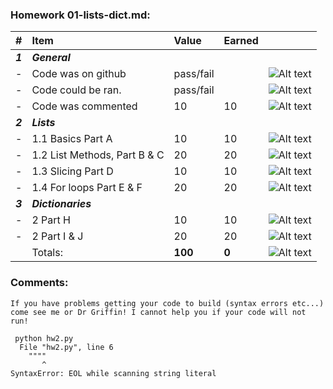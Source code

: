 ### Homework 01-lists-dict.md:
| #       | Item                                                       | Value       | Earned   |                |
|:--------|:-----------------------------------------------------------|:------------|:---------|:---------------|
| ***1*** | ***General***                                              |             |          |                |
| -       | Code was on github                                         | pass/fail   |          | ![Alt text][1] |
| -       | Code could be ran.                                         | pass/fail   |          | ![Alt text][2] |
| -       | Code was commented                                         |    10       |    10    | ![Alt text][1] |
| ***2*** | ***Lists***                                                |             |          |                |
| -       | 1.1 Basics Part A 			                               |    10       |    10    | ![Alt text][1] |
| -       | 1.2 List Methods, Part  B & C                              |    20       |    20    | ![Alt text][1] |
| -       | 1.3 Slicing Part D                                         |    10       |    10    | ![Alt text][1] |
| -       | 1.4 For loops Part E & F                                   |    20       |    20    | ![Alt text][1] |
| ***3*** | ***Dictionaries***                                         |             |          |                |
| -       | 2 Part H			                                         |    10       |    10    | ![Alt text][1] |
| -       | 2 Part I & J                                               |    20       |    20    | ![Alt text][1] |
|         | Totals:                                                    | **100**     |  **0** | ![Alt text][1] |

### Comments:
```
If you have problems getting your code to build (syntax errors etc...) come see me or Dr Griffin! I cannot help you if your code will not run! 

 python hw2.py 
  File "hw2.py", line 6
    """"
       ^
SyntaxError: EOL while scanning string literal
```

[1]: http://f.cl.ly/items/3E231i211n2E042B1U3K/right.png  "Correct"
[2]: http://f.cl.ly/items/2X473C1Q1F2x3S1E4231/wrong.gif  "Incorrect"
[3]: http://f.cl.ly/items/1A0d2Q1J1N1u0C3g0C1s/null.gif  "Errors"